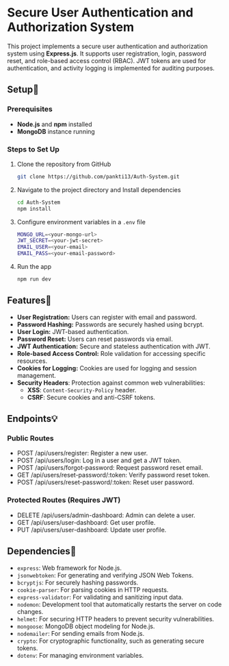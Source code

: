 # Secure User Authentication and Authorization System
This project implements a secure user authentication and authorization system using **Express.js**. It supports user registration, login, password reset, and role-based access control (RBAC). JWT tokens are used for authentication, 
and activity logging is implemented for auditing purposes.

## Setup🔧

### Prerequisites

- **Node.js** and **npm** installed
- **MongoDB** instance running

### Steps to Set Up
1. Clone the repository from GitHub 
   ```bash
   git clone https://github.com/pankti13/Auth-System.git

2. Navigate to the project directory and Install dependencies
   ```bash
   cd Auth-System
   npm install

3. Configure environment variables in a `.env` file
   ```bash
   MONGO_URL=<your-mongo-url>
   JWT_SECRET=<your-jwt-secret>
   EMAIL_USER=<your-email>
   EMAIL_PASS=<your-email-password>

4. Run the app
   ```bash
   npm run dev

## Features📝

- **User Registration:** Users can register with email and password.
- **Password Hashing:** Passwords are securely hashed using bcrypt.
- **User Login:** JWT-based authentication.
- **Password Reset:** Users can reset passwords via email.
- **JWT Authentication:** Secure and stateless authentication with JWT.
- **Role-based Access Control:** Role validation for accessing specific resources.
- **Cookies for Logging:** Cookies are used for logging and session management.
- **Security Headers**: Protection against common web vulnerabilities:
  - **XSS**: `Content-Security-Policy` header.
  - **CSRF**: Secure cookies and anti-CSRF tokens.

## Endpoints💡

### Public Routes

   - POST /api/users/register: Register a new user.
   - POST /api/users/login: Log in a user and get a JWT token.
   - POST /api/users/forgot-password: Request password reset email.
   - GET /api/users/reset-password/:token: Verify password reset token.
   - POST /api/users/reset-password/:token: Reset user password.

### Protected Routes (Requires JWT)

   - DELETE /api/users/admin-dashboard: Admin can delete a user.
   - GET /api/users/user-dashboard: Get user profile.
   - PUT /api/users/user-dashboard: Update user profile.

## Dependencies🔗

- `express`: Web framework for Node.js.
- `jsonwebtoken`: For generating and verifying JSON Web Tokens.
- `bcryptjs`: For securely hashing passwords.
- `cookie-parser`: For parsing cookies in HTTP requests.
- `express-validator`: For validating and sanitizing input data.
- `nodemon`: Development tool that automatically restarts the server on code changes.
- `helmet`: For securing HTTP headers to prevent security vulnerabilities.
- `mongoose`: MongoDB object modeling for Node.js.
- `nodemailer`: For sending emails from Node.js.
- `crypto`: For cryptographic functionality, such as generating secure tokens.
- `dotenv`: For managing environment variables.

